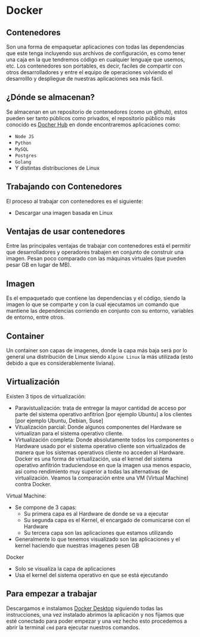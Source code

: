 # Docker

## Contenedores

Son una forma de empaquetar aplicaciones con todas las dependencias que este tenga incluyendo sus archivos de configuración, es como tener una caja en la que tendremos código en cualquier lenguaje que usemos, etc. Los contenedores son portables, es decir, faciles de compartir con otros desarrolladores y entre el equipo de operaciones volviendo el desarrolllo y despliegue de nuestras aplicaciones sea más fácil.

## ¿Dónde se almacenan?

Se almacenan en un repositorio de contenedores (como un github), estos pueden ser tanto públicos como privados, el repositorio público más conocido es [Docher Hub](https://hub.docker.com/) en donde encontraremos aplicaciones como:
  * `Node JS`
  * `Python`
  * `MySQL`
  * `Postgres`
  * `Golang`
  * Y distintas distribuciones de Linux

## Trabajando con Contenedores

El proceso al trabajar con contenedores es el siguiente:
  * Descargar una imagen basada en Linux

## Ventajas de usar contenedores

Entre las principales ventajas de trabajar con contenedores está el permitir que desarrolladores y operadores trabajen en conjunto de construir una imagen.
Pesan poco comparado con las máquinas virtuales (que pueden pesar GB en lugar de MB).

## Imagen

Es el empaquetado que contiene las dependencias y el código, siendo la imagen lo que se comparte y con la cual ejecutamos un comando que mantiene las dependencias corriendo en conjunto con su entorno, variables de entorno, entre otros. 

## Container

Un container son capas de imagenes, donde la capa más baja será por lo general una distribución de Linux siendo `Alpine Linux` la más utilizada (esto debido a que es considerablemente liviana). 

## Virtualización

Existen 3 tipos de virtualización:

  * Paravistualización: trata de entregar la mayor cantidad de acceso por parte del sistema operativo anfitrion [por ejemplo Ubuntu] a los clientes [por ejemplo Ubuntu, Debian, Suse]
  * Vitualización parcial: Donde algunos componentes del Hardware se  virtualizan para el sistema operativo cliente.
  * Virtualización completa: Donde absolutamente todos los componentes o Hardware usado por el sistema operativo cliente son virtualizados de manera que los sistemas operativos cliente no acceden al Hardware.
Docker es una forma de virtualización, usa el kernel del sistema operativo anfitrión traduciendose en que la imagen usa menos espacio, así como rendimiento muy superior a todas las alternativas de virtualización. Veamos la comparación entre una VM (Virtual Machine) contra Docker.

Virtual Machine:

  * Se compone de 3 capas:
    * Su primera capa es al Hardware de donde se va a ejecutar
    * Su segunda capa es el Kernel, el encargado de comunicarse con el Hardware
    * Su tercera capa son las aplicaciones que estamos utilizando 
  * Generalmente lo que tenemos visualizado son las aplicaciones y el kernel haciendo que nuestras imagenes pesen GB

Docker

  * Solo se visualiza la capa de aplicaciones
  * Usa el kernel del sistema operativo en que se está ejecutando 

## Para empezar a trabajar

Descargamos e instalamos [Docker Desktop](https://www.docker.com/products/docker-desktop/) siguiendo todas las instrucciones, una vez instalado abrimos la aplicación y nos fijamos que esté conectado para poder empezar y una vez hecho esto procedemos a abrir la terminal `cmd` para ejecutar nuestros comandos.
